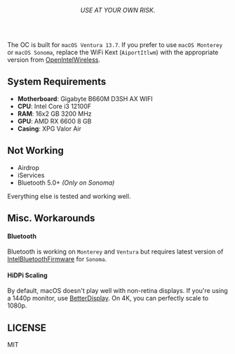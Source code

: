<p align="center"><i>USE AT YOUR OWN RISK.</i></p>

<br>
<br>

The OC is built for `macOS Ventura 13.7`. If you prefer to use `macOS Monterey` or `macOS Sonoma`, replace the WiFi Kext (`AiportItlwm`) with the appropriate version from [OpenIntelWireless](https://github.com/OpenIntelWireless/itlwm).

## System Requirements

- **Motherboard**: Gigabyte B660M D3SH AX WIFI
- **CPU**: Intel Core i3 12100F
- **RAM**: 16x2 GB 3200 MHz
- **GPU**: AMD RX 6600 8 GB
- **Casing**: XPG Valor Air

## Not Working

- Airdrop
- iServices
- Bluetooth 5.0+ *(Only on Sonoma)*

Everything else is tested and working well.

## Misc. Workarounds

#### Bluetooth 

Bluetooth is working on `Monterey` and `Ventura` but requires latest version of [IntelBluetoothFirmware](https://github.com/OpenIntelWireless/IntelBluetoothFirmware) for `Sonoma`.

#### HiDPi Scaling

By default, macOS doesn't play well with non-retina displays. If you're using a 1440p monitor, use [BetterDisplay](https://github.com/waydabber/BetterDisplay). On 4K, you can perfectly scale to 1080p.

## LICENSE
MIT
